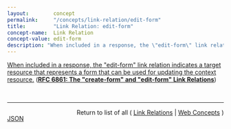 ```yaml
---
layout:        concept
permalink:     "/concepts/link-relation/edit-form"
title:         "Link Relation: edit-form"
concept-name:  Link Relation
concept-value: edit-form
description: "When included in a response, the \"edit-form\" link relation indicates a target resource that represents a form that can be used for updating the context resource."
---
```


[When included in a response, the "edit-form" link relation indicates a target resource that represents a form that can be used for updating the context resource.](http://tools.ietf.org/html/rfc6861#section-3.2 "Read documentation for Link Relation &#34;edit-form&#34;") (**[RFC 6861: The "create-form" and "edit-form" Link Relations](/specs/IETF/RFC/6861 "RFC 5988 standardized a means of indicating the relationships between resources on the Web. This specification defines link relation types that may be used to express the relationships between a resource and an input form for constructing data submissions.")**)

<br/>
<hr/>

<p style="float : left"><a href="./edit-form.json" title="JSON representing this particular Web Concept value">JSON</a></p>
<p style="text-align: right">Return to list of all ( <a href="../link-relation/">Link Relations</a> | <a href="../">Web Concepts</a> )</p>

